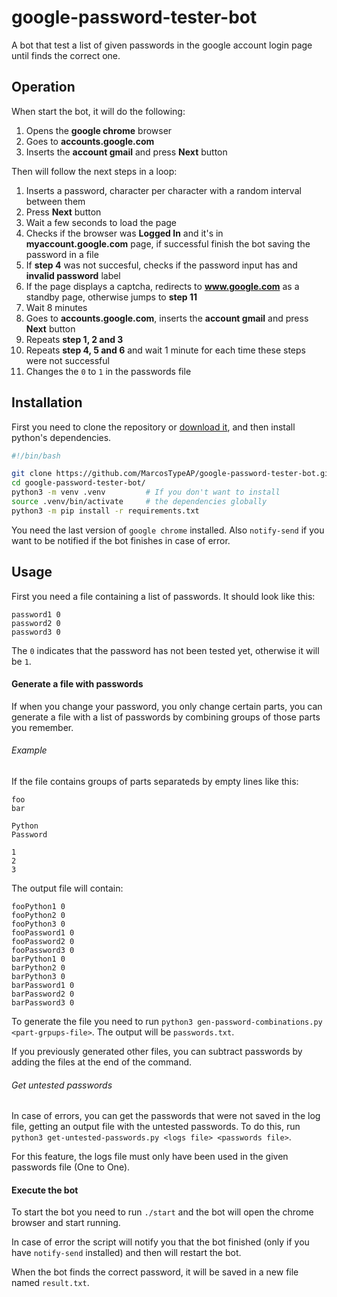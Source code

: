 # google-password-tester-bot
A bot that test a list of given passwords in the google account login page until finds the correct one.

Operation
---------

When start the bot, it will do the following:
1. Opens the **google chrome** browser
2. Goes to **accounts.google.com**
3. Inserts the **account gmail** and press **Next** button

Then will follow the next steps in a loop:
1. Inserts a password, character per character with a random interval between them
2. Press **Next** button
3. Wait a few seconds to load the page
4. Checks if the browser was **Logged In** and it's in **myaccount.google.com** page, if successful finish the bot saving the password in a file
5. If **step 4** was not succesful, checks if the password input has and **invalid password** label
6. If the page displays a captcha, redirects to **www.google.com** as a standby page, otherwise jumps to **step 11**
7. Wait 8 minutes
8. Goes to **accounts.google.com**, inserts the **account gmail** and press **Next** button
9. Repeats **step 1, 2 and 3**
10. Repeats **step 4, 5 and 6** and wait 1 minute for each time these steps were not successful
11. Changes the `0` to `1` in the passwords file

Installation
------------

First you need to clone the repository or [download it](https://github.com/MarcosTypeAP/google-password-tester-bot/archive/refs/heads/main.zip), and then install python's dependencies.

```bash
#!/bin/bash

git clone https://github.com/MarcosTypeAP/google-password-tester-bot.git
cd google-password-tester-bot/
python3 -m venv .venv         # If you don't want to install
source .venv/bin/activate     # the dependencies globally
python3 -m pip install -r requirements.txt
```

You need the last version of `google chrome` installed.
Also `notify-send` if you want to be notified if the bot finishes in case of error.

Usage
-----

First you need a file containing a list of passwords. It should look like this:

```plaintext
password1 0
password2 0
password3 0
```

The `0` indicates that the password has not been tested yet, otherwise it will be `1`.

#### Generate a file with passwords

If when you change your password, you only change certain parts, you can generate a file with a list of passwords by combining groups of those  parts you remember.

###### Example

If the file contains groups of parts separateds by empty lines like this:

```plaintext
foo
bar

Python
Password

1
2
3
```

The output file will contain:

```plaintext
fooPython1 0
fooPython2 0
fooPython3 0
fooPassword1 0
fooPassword2 0
fooPassword3 0
barPython1 0
barPython2 0
barPython3 0
barPassword1 0
barPassword2 0
barPassword3 0
```

To generate the file you need to run `python3 gen-password-combinations.py <part-grpups-file>`. The output will be `passwords.txt`.

If you previously generated other files, you can subtract passwords by adding the files at the end of the command.

###### Get untested passwords

In case of errors, you can get the passwords that were not saved in the log file, getting an output file with the untested passwords.
To do this, run `python3 get-untested-passwords.py <logs file> <passwords file>`. 

For this feature, the logs file must only have been used in the given passwords file (One to One).

#### Execute the bot

To start the bot you need to run `./start` and the bot will open the chrome browser and start running. 

In case of error the script will notify you that the bot finished (only if you have `notify-send` installed) and then will restart the bot.

When the bot finds the correct password, it will be saved in a new file named `result.txt`. 
